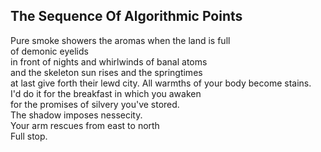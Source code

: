 The Sequence Of Algorithmic Points
----------------------------------
Pure smoke showers the aromas when the land is full  
of demonic eyelids  
in front of nights and whirlwinds of banal atoms  
and the skeleton sun rises and the springtimes  
at last give forth their lewd city. All warmths of your body become stains.  
I'd do it for the breakfast in which you awaken  
for the promises of silvery you've stored.  
The shadow imposes nessecity.  
Your arm rescues from east to north  
Full stop.  
